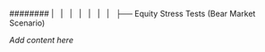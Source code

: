 ######## |   |   |   |   |   |   |   ├── Equity Stress Tests (Bear Market Scenario)

*Add content here*